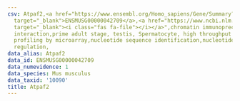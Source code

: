 ```yaml
---
csv: Atpaf2,<a href="https://www.ensembl.org/Homo_sapiens/Gene/Summary?db=core;g=ENSMUSG00000042709"
  target="_blank">ENSMUSG00000042709</a>,<a href="https://www.ncbi.nlm.nih.gov/pubmed/23834426"
  target="_blank"><i class="fas fa-file"></i></a>",chromatin immunoprecipitation assay,direct
  interaction,prime adult stage, testis, Spermatocyte, high throughput transcription
  profiling by microarray,nucleotide sequence identification,nucleotide sequence identification,transcriptional
  regulation,
data_alias: Atpaf2
data_id: ENSMUSG00000042709
data_numevidence: 1
data_species: Mus musculus
data_taxid: '10090'
title: Atpaf2
---
```

